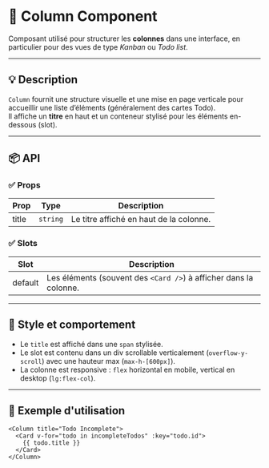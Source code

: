 # 🧱 Column Component

Composant utilisé pour structurer les **colonnes** dans une interface, en particulier pour des vues de type _Kanban_ ou _Todo list_.

---

## 💡 Description

`Column` fournit une structure visuelle et une mise en page verticale pour accueillir une liste d’éléments (généralement des cartes Todo).  
Il affiche un **titre** en haut et un conteneur stylisé pour les éléments en-dessous (slot).

---

## 📦 API

### ✅ Props

| Prop  | Type     | Description                             |
| ----- | -------- | --------------------------------------- |
| title | `string` | Le titre affiché en haut de la colonne. |

### ✅ Slots

| Slot    | Description                                                       |
| ------- | ----------------------------------------------------------------- |
| default | Les éléments (souvent des `<Card />`) à afficher dans la colonne. |

---

## 🎨 Style et comportement

- Le `title` est affiché dans une `span` stylisée.
- Le slot est contenu dans un div scrollable verticalement (`overflow-y-scroll`) avec une hauteur max (`max-h-[600px]`).
- La colonne est responsive : `flex` horizontal en mobile, vertical en desktop (`lg:flex-col`).

---

## 📘 Exemple d'utilisation

```vue
<Column title="Todo Incomplete">
  <Card v-for="todo in incompleteTodos" :key="todo.id">
    {{ todo.title }}
  </Card>
</Column>
```
